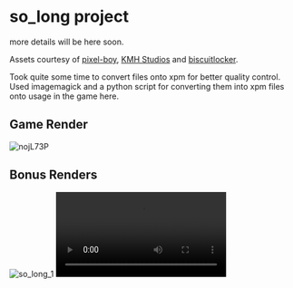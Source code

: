 # so_long project

more details will be here soon.

Assets courtesy of [pixel-boy](https://pixel-boy.itch.io/ninja-adventure-asset-pack), [KMH Studios](https://kevins-moms-house.itch.io/fantasy)
and [biscuitlocker](https://biscuitlocker.itch.io/pixel-block-numbers-gameboy).

Took quite some time to convert files onto xpm for better quality control.
Used imagemagick and a python script for converting them into xpm files onto usage in the game here.


## Game Render
![nojL73P](https://github.com/user-attachments/assets/1b48d25c-d346-42f1-9a61-785c15f24153)

## Bonus Renders
![so_long_1](https://i.imgur.com/4EINoE8.gif)
![Imgur](https://i.imgur.com/zSluC4v.mp4)
